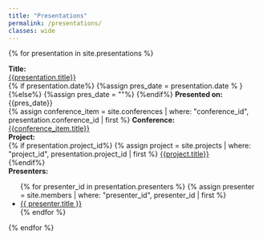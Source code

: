 ```yaml
---
title: "Presentations"
permalink: /presentations/
classes: wide
---
```


<link rel="stylesheet" href="{{ '/assets/css/custom.css' | relative_url }}">

{% for presentation in site.presentations %}
<div class="content-list">
    <div class="presentation-item">
        <b>Title: </b><br><a href="{{presentation.url}}">{{presentation.title}}</a><br>
    </div>
    <div class="presentation-item">
        {% if presentation.date%}
        {%assign pres_date = presentation.date % }
        {%else%}
        {%assign pres_date = ""%}
        {%endif%}
        <b>Presented on: </b><br>{{pres_date}} <br>
    </div>
    <div class="presentation-item">
        {% assign conference_item = site.conferences | where: "conference_id", presentation.conference_id | first %}
        <b>Conference: </b><br><a href="{{conference_item.url}}">{{conference_item.title}}</a> <br>
    </div>
    <div class="presentation-item">
        <b>Project: </b><br>
        {% if presentation.project_id%}
        {% assign project = site.projects | where: "project_id", presentation.project_id | first %}
        <a href="{{project.url}}">{{project.title}}</a><br>
        {%endif%}
    </div>
    <div class="presentation-item">
        <b>Presenters: </b><br>
            <ul>
            {% for presenter_id in presentation.presenters %}
                {% assign presenter = site.members | where: "presenter_id", presenter_id | first %}
                <li>
                    <a href="{{presenter.url}}">{{ presenter.title }}</a>
                </li>
            {% endfor %}
            </ul>
    </div>
</div>
{% endfor %}
